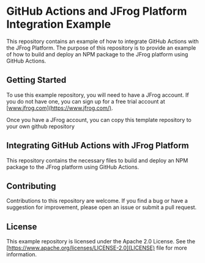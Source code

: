# GitHub Actions and JFrog Platform Integration Example

This repository contains an example of how to integrate GitHub Actions with the JFrog Platform. The purpose of this repository is to provide an example of how to build and deploy an NPM package to the JFrog platform using GitHub Actions.

## Getting Started

To use this example repository, you will need to have a JFrog account. If you do not have one, you can sign up for a free trial account at [www.jfrog.com](https://www.jfrog.com/).

Once you have a JFrog account, you can copy this template repository to your own github repository


## Integrating GitHub Actions with JFrog Platform

This repository contains the necessary files to build and deploy an NPM package to the JFrog platform using GitHub Actions.

## Contributing

Contributions to this repository are welcome. If you find a bug or have a suggestion for improvement, please open an issue or submit a pull request.

## License

This example repository is licensed under the Apache 2.0  License. See the [https://www.apache.org/licenses/LICENSE-2.0](LICENSE) file for more information.



